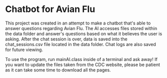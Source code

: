 # Chatbot for Avian Flu
This project was created in an attempt to make a chatbot that's able to answer questions regarding Avian Flu.
The AI accesses files stored within the data folder and answer's questions based on what it believes the user is asking.
After the chat session is over, data is saved into the chat_sessions.csv file located in the data folder. Chat logs are also saved for future viewing.

To use the program, run mainAI.class inside of a terminal and ask away!
If you want to update the files taken from the CDC website, please be patient as it can take some time to download all the pages.